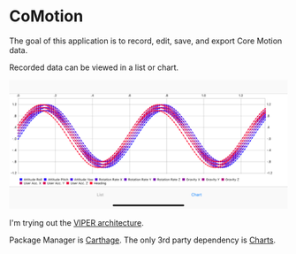 # CoMotion

The goal of this application is to record, edit, save, and export Core Motion data.

Recorded data can be viewed in a list or chart.

![Example Line Chart](https://github.com/kylesyoon/CoMotion/blob/master/etc/line.png?raw=true)

I'm trying out the [VIPER architecture](https://www.objc.io/issues/13-architecture/viper/). 

Package Manager is [Carthage](https://github.com/Carthage/Carthage). The only 3rd party dependency is [Charts](https://github.com/danielgindi/Charts).
